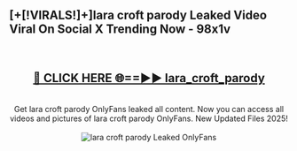 <h2>[+[!VIRALS!]+]lara croft parody Leaked Video Viral On Social X Trending Now - 98x1v</h2>
<br>
<div align="center">
<h2><a href="https://libra.edu.pl?lara_croft_parody" rel="nofollow">🔴 CLICK HERE 🌐==►► lara_croft_parody</a></h2>
<br>
Get lara croft parody OnlyFans leaked all content. Now you can access all videos and pictures of lara croft parody OnlyFans. New Updated Files 2025!
<br>
<br>
<a href="https://libra.edu.pl?lara_croft_parody" rel="nofollow" data-target="animated-image.originalLink"><img src="https://i.ibb.co.com/WyWwxjT/player-gif2.gif" alt="lara croft parody Leaked OnlyFans" style="max-width: 100%; display: inline-block;" data-target="animated-image.originalImage"></a>
</div>
<br>